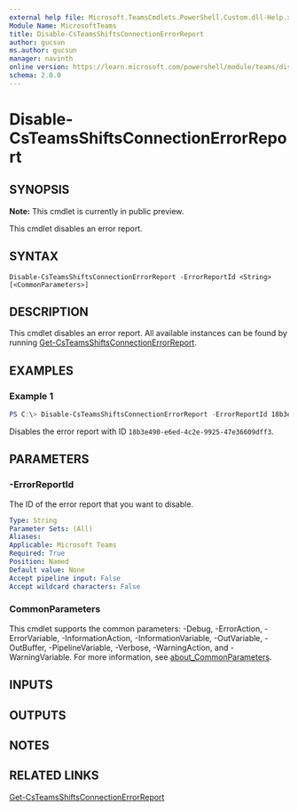 ```yaml
---
external help file: Microsoft.TeamsCmdlets.PowerShell.Custom.dll-Help.xml
Module Name: MicrosoftTeams
title: Disable-CsTeamsShiftsConnectionErrorReport
author: gucsun
ms.author: gucsun
manager: navinth
online version: https://learn.microsoft.com/powershell/module/teams/disable-csteamsshiftsconnectionerrorreport
schema: 2.0.0
---
```


# Disable-CsTeamsShiftsConnectionErrorReport

## SYNOPSIS

**Note:** This cmdlet is currently in public preview.

This cmdlet disables an error report.

## SYNTAX

```
Disable-CsTeamsShiftsConnectionErrorReport -ErrorReportId <String> [<CommonParameters>]
```

## DESCRIPTION

This cmdlet disables an error report. All available instances can be found by running [Get-CsTeamsShiftsConnectionErrorReport](Get-CsTeamsShiftsConnectionErrorReport.md).

## EXAMPLES

### Example 1
```powershell
PS C:\> Disable-CsTeamsShiftsConnectionErrorReport -ErrorReportId 18b3e490-e6ed-4c2e-9925-47e36609dff3
```

Disables the error report with ID `18b3e490-e6ed-4c2e-9925-47e36609dff3`.

## PARAMETERS

### -ErrorReportId

The ID of the error report that you want to disable.

```yaml
Type: String
Parameter Sets: (All)
Aliases:
Applicable: Microsoft Teams
Required: True
Position: Named
Default value: None
Accept pipeline input: False
Accept wildcard characters: False
```

### CommonParameters
This cmdlet supports the common parameters: -Debug, -ErrorAction, -ErrorVariable, -InformationAction, -InformationVariable, -OutVariable, -OutBuffer, -PipelineVariable, -Verbose, -WarningAction, and -WarningVariable. For more information, see [about_CommonParameters](https://go.microsoft.com/fwlink/?LinkID=113216).

## INPUTS

## OUTPUTS

## NOTES

## RELATED LINKS

[Get-CsTeamsShiftsConnectionErrorReport](Get-CsTeamsShiftsConnectionErrorReport.md)
